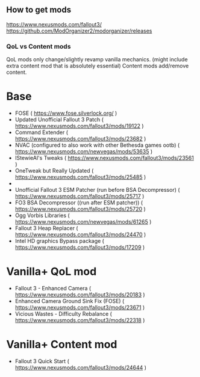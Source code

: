 ## How to get mods

https://www.nexusmods.com/fallout3/
https://github.com/ModOrganizer2/modorganizer/releases

### QoL vs Content mods

QoL mods only change/slightly revamp vanilla mechanics. (might include extra content mod that is absolutely essential)
Content mods add/remove content.

# Base
- FOSE ( https://www.fose.silverlock.org/ )
- Updated Unofficial Fallout 3 Patch ( https://www.nexusmods.com/fallout3/mods/19122 )
- Command Extender ( https://www.nexusmods.com/fallout3/mods/23682 )
- NVAC (configured to also work with other Bethesda games ootb) ( https://www.nexusmods.com/newvegas/mods/53635 )
- lStewieAl's Tweaks ( https://www.nexusmods.com/fallout3/mods/23561 )
- OneTweak but Really Updated ( https://www.nexusmods.com/fallout3/mods/25485 )
- 
- Unofficial Fallout 3 ESM Patcher (run before BSA Decompressor) ( https://www.nexusmods.com/fallout3/mods/25717 )
- FO3 BSA Decompressor ((run after ESM patcher)) ( https://www.nexusmods.com/fallout3/mods/25720 )
- Ogg Vorbis Libraries ( https://www.nexusmods.com/newvegas/mods/61265 )
- Fallout 3 Heap Replacer ( https://www.nexusmods.com/fallout3/mods/24470 )
- Intel HD graphics Bypass package ( https://www.nexusmods.com/fallout3/mods/17209 )

# Vanilla+ QoL mod
- Fallout 3 - Enhanced Camera ( https://www.nexusmods.com/fallout3/mods/20183 )
- Enhanced Camera Ground Sink Fix (FOSE) ( https://www.nexusmods.com/fallout3/mods/23671 )
- Vicious Wastes - Difficulty Rebalance ( https://www.nexusmods.com/fallout3/mods/22318 )

# Vanilla+ Content mod
- Fallout 3 Quick Start ( https://www.nexusmods.com/fallout3/mods/24644 )